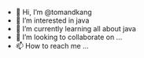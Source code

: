 - 👋 Hi, I’m @tomandkang
- 👀 I’m interested in java
- 🌱 I’m currently learning all about java
- 💞️ I’m looking to collaborate on ...
- 📫 How to reach me ...

<!---
tomandkang/tomandkang is a ✨ special ✨ repository because its `README.md` (this file) appears on your GitHub profile.
You can click the Preview link to take a look at your changes.
--->
